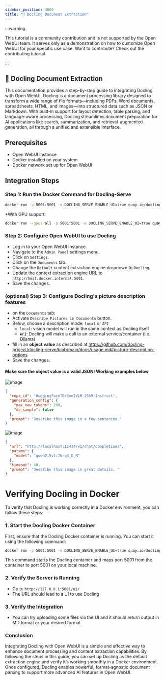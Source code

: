 ```yaml
---
sidebar_position: 4000
title: "🐤 Docling Document Extraction"
---
```


:::warning

This tutorial is a community contribution and is not supported by the Open WebUI team. It serves only as a demonstration on how to customize Open WebUI for your specific use case. Want to contribute? Check out the contributing tutorial.

:::

## 🐤 Docling Document Extraction

This documentation provides a step-by-step guide to integrating Docling with Open WebUI. Docling is a document processing library designed to transform a wide range of file formats—including PDFs, Word documents, spreadsheets, HTML, and images—into structured data such as JSON or Markdown. With built-in support for layout detection, table parsing, and language-aware processing, Docling streamlines document preparation for AI applications like search, summarization, and retrieval-augmented generation, all through a unified and extensible interface.

## Prerequisites

- Open WebUI instance
- Docker installed on your system
- Docker network set up for Open WebUI

## Integration Steps

### Step 1: Run the Docker Command for Docling-Serve

```bash
docker run -p 5001:5001 -e DOCLING_SERVE_ENABLE_UI=true quay.io/docling-project/docling-serve
```

*With GPU support:

```bash
docker run --gpus all -p 5001:5001 -e DOCLING_SERVE_ENABLE_UI=true quay.io/docling-project/docling-serve-cu124
```

### Step 2: Configure Open WebUI to use Docling

- Log in to your Open WebUI instance.
- Navigate to the `Admin Panel` settings menu.
- Click on `Settings`.
- Click on the `Documents` tab.
- Change the `Default` content extraction engine dropdown to `Docling`.
- Update the context extraction engine URL to `http://host.docker.internal:5001`.
- Save the changes.

### (optional) Step 3: Configure Docling's picture description features

- on the `Documents` tab:
- Activate `Describe Pictures in Documents` button.
- Below, choose a description mode: `local` or `API`
  - `local`: vision model will run in the same context as Docling itself
  - `API`: Docling will make a call to an external service/container (i.e. Ollama)
- fill in an **object value** as described at https://github.com/docling-project/docling-serve/blob/main/docs/usage.md#picture-description-options
- Save the changes.

#### Make sure the object value is a valid JSON! Working examples below

  ![image](https://github.com/user-attachments/assets/f6524949-fb47-4686-9c81-6ab8fdda6db1)

```json
{
  "repo_id": "HuggingFaceTB/SmolVLM-256M-Instruct",
  "generation_config": {
    "max_new_tokens": 200,
    "do_sample": false
  },
  "prompt": "Describe this image in a few sentences."
}
```

  ![image](https://github.com/user-attachments/assets/982e0081-8c11-457c-b886-af91569e7fef)

```json
{
  "url": "http://localhost:11434/v1/chat/completions",
  "params": {
    "model": "qwen2.5vl:7b-q4_K_M"
  },
  "timeout": 60,
  "prompt": "Describe this image in great details. "
}
```

# Verifying Docling in Docker

To verify that Docling is working correctly in a Docker environment, you can follow these steps:

### 1. Start the Docling Docker Container

First, ensure that the Docling Docker container is running. You can start it using the following command:

```bash
docker run -p 5001:5001 -e DOCLING_SERVE_ENABLE_UI=true quay.io/docling-project/docling-serve
```

This command starts the Docling container and maps port 5001 from the container to port 5001 on your local machine.

### 2. Verify the Server is Running

- Go to `http://127.0.0.1:5001/ui/`
- The URL should lead to a UI to use Docling

### 3. Verify the Integration

- You can try uploading some files via the UI and it should return output in MD format or your desired format

### Conclusion

Integrating Docling with Open WebUI is a simple and effective way to enhance document processing and content extraction capabilities. By following the steps in this guide, you can set up Docling as the default extraction engine and verify it’s working smoothly in a Docker environment. Once configured, Docling enables powerful, format-agnostic document parsing to support more advanced AI features in Open WebUI.
